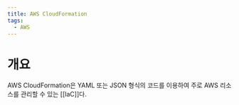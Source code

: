 ```yaml
---
title: AWS CloudFormation
tags:
  - AWS
---
```


# 개요

AWS CloudFormation은 YAML 또는 JSON 형식의 코드를 이용하여 주로 AWS 리소스를 관리할 수 있는 [[IaC]]다.

